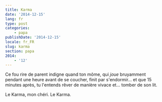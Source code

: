 ```yaml
---
title: Karma
date: '2014-12-15'
lang: fr
type: post
categories:
    - papa
publishDate: '2014-12-15'
locale: fr_FR
slug: karma
section: papa
2014:
    - '12'
---
```


Ce fou rire de parent indigne quand ton môme, qui *joue* bruyamment pendant une heure avant de se coucher, finit par s'endormir... et que 15 minutes après, tu l'entends rêver de manière vivace et... tomber de son lit.

Le Karma, mon chéri. Le Karma.
